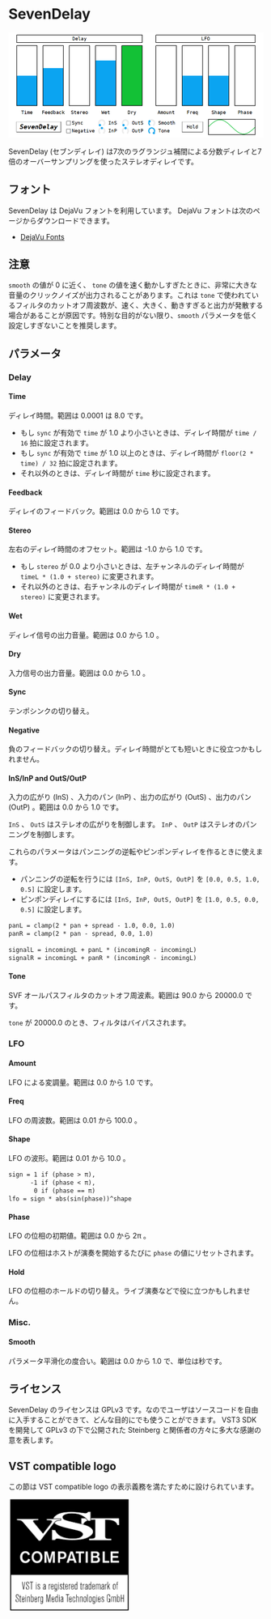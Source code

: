 # SevenDelay

![](img/sevendelay.png)

SevenDelay (セブンディレイ) は7次のラグランジュ補間による分数ディレイと7倍のオーバーサンプリングを使ったステレオディレイです。

## フォント
SevenDelay は DejaVu フォントを利用しています。 DejaVu フォントは次のページからダウンロードできます。

- [DejaVu Fonts](https://dejavu-fonts.github.io/)

## 注意
`smooth` の値が 0 に近く、 `tone` の値を速く動かしすぎたときに、非常に大きな音量のクリックノイズが出力されることがあります。これは `tone` で使われているフィルタのカットオフ周波数が、速く、大きく、動きすぎると出力が発散する場合があることが原因です。特別な目的がない限り、`smooth` パラメータを低く設定しすぎないことを推奨します。

## パラメータ
### Delay
#### Time
ディレイ時間。範囲は 0.0001 は 8.0 です。

- もし `sync` が有効で `time` が 1.0 より小さいときは、ディレイ時間が `time / 16` 拍に設定されます。
- もし `sync` が有効で `time` が 1.0 以上のときは、ディレイ時間が `floor(2 * time) / 32` 拍に設定されます。
- それ以外のときは、ディレイ時間が `time` 秒に設定されます。

#### Feedback
ディレイのフィードバック。範囲は 0.0 から 1.0 です。

#### Stereo
左右のディレイ時間のオフセット。範囲は -1.0 から 1.0 です。

- もし `stereo` が 0.0 より小さいときは、左チャンネルのディレイ時間が `timeL * (1.0 + stereo)` に変更されます。
- それ以外のときは、右チャンネルのディレイ時間が `timeR * (1.0 + stereo)` に変更されます。

#### Wet
ディレイ信号の出力音量。範囲は 0.0 から 1.0 。

#### Dry
入力信号の出力音量。範囲は 0.0 から 1.0 。

#### Sync
テンポシンクの切り替え。

#### Negative
負のフィードバックの切り替え。ディレイ時間がとても短いときに役立つかもしれません。

#### InS/InP and OutS/OutP
入力の広がり (InS) 、入力のパン (InP) 、出力の広がり (OutS) 、出力のパン (OutP) 。範囲は 0.0 から 1.0 です。

`InS` 、 `OutS` はステレオの広がりを制御します。 `InP` 、 `OutP` はステレオのパンニングを制御します。

これらのパラメータはパンニングの逆転やピンポンディレイを作るときに使えます。

- パンニングの逆転を行うには `[InS, InP, OutS, OutP]` を `[0.0, 0.5, 1.0, 0.5]` に設定します。
- ピンポンディレイにするには `[InS, InP, OutS, OutP]` を `[1.0, 0.5, 0.0, 0.5]` に設定します。

```
panL = clamp(2 * pan + spread - 1.0, 0.0, 1.0)
panR = clamp(2 * pan - spread, 0.0, 1.0)

signalL = incomingL + panL * (incomingR - incomingL)
signalR = incomingL + panR * (incomingR - incomingL)
```

#### Tone
SVF オールパスフィルタのカットオフ周波素。範囲は 90.0 から 20000.0 です。

`tone` が 20000.0 のとき、フィルタはバイパスされます。

### LFO
#### Amount
LFO による変調量。範囲は 0.0 から 1.0 です。

#### Freq
LFO の周波数。範囲は 0.01 から 100.0 。

#### Shape
LFO の波形。範囲は 0.01 から 10.0 。

```
sign = 1 if (phase > π),
      -1 if (phase < π),
       0 if (phase == π)
lfo = sign * abs(sin(phase))^shape
```

#### Phase
LFO の位相の初期値。範囲は 0.0 から 2π 。

LFO の位相はホストが演奏を開始するたびに `phase` の値にリセットされます。

#### Hold
LFO の位相のホールドの切り替え。ライブ演奏などで役に立つかもしれません。

### Misc.
#### Smooth
パラメータ平滑化の度合い。範囲は 0.0 から 1.0 で、単位は秒です。

## ライセンス
SevenDelay のライセンスは GPLv3 です。なのでユーザはソースコードを自由に入手することができて、どんな目的にでも使うことができます。 VST3 SDK を開発して GPLv3 の下で公開された Steinberg と関係者の方々に多大な感謝の意を表します。

## VST compatible logo
この節は VST compatible logo の表示義務を満たすために設けられています。

<img src="img/VST_Compatible_Logo_Steinberg_with_TM.svg" alt="The VST compatible logo. VST is a trademark of Steinberg Media Technologies GmbH, registered in Europe and other countries." width="240">
